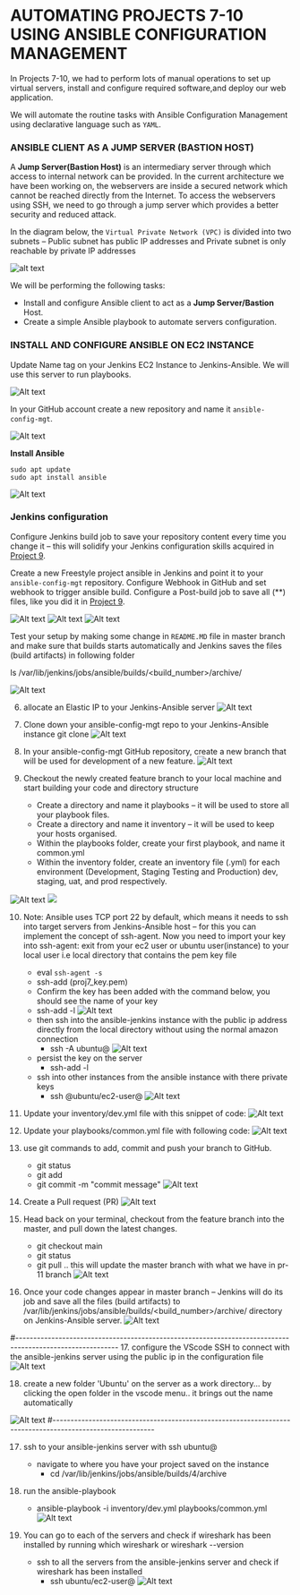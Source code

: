 # AUTOMATING PROJECTS 7-10 USING ANSIBLE CONFIGURATION MANAGEMENT

In Projects 7-10, we had to perform lots of manual operations to set up virtual servers, install and configure required software,and deploy our web application.

We will automate the routine tasks with Ansible Configuration Management using declarative language such as `YAML`.

### ANSIBLE CLIENT AS A JUMP SERVER (BASTION HOST)

A **Jump Server(Bastion Host)** is an intermediary server through which access to internal network can be provided. In the current architecture we have been working on, the webservers are inside a secured network which cannot be reached directly from the Internet. To access the webservers using SSH, we need to go through a jump server which provides a better security and reduced attack.

In the diagram below, the `Virtual Private Network (VPC)` is divided into two subnets – Public subnet has public IP addresses and Private subnet is only reachable by private IP addresses

![alt text](images/bastion.png)

We will be performing the following tasks:

- Install and configure Ansible client to act as a **Jump Server/Bastion** Host.
- Create a simple Ansible playbook to automate servers configuration.

### INSTALL AND CONFIGURE ANSIBLE ON EC2 INSTANCE

Update Name tag on your Jenkins EC2 Instance to Jenkins-Ansible. We will use this server to run playbooks.

![Alt text](images/11.1.png)

In your GitHub account create a new repository and name it `ansible-config-mgt`.

![Alt text](images/11.2.png)

**Install Ansible**
```
sudo apt update
sudo apt install ansible
```
![Alt text](images/11.3.png)

### Jenkins configuration

Configure Jenkins build job to save your repository content every time you change it – this will solidify your Jenkins configuration skills acquired in [Project 9](https://github.com/Olaminiyi/Project-9).

Create a new Freestyle project ansible in Jenkins and point it to your `ansible-config-mgt` repository.
Configure Webhook in GitHub and set webhook to trigger ansible build.
Configure a Post-build job to save all (**) files, like you did it in [Project 9](https://github.com/Olaminiyi/Project-9).

![Alt text](images/11.4.png)
![Alt text](images/11.5.png)
![Alt text](images/11.6.png)

Test your setup by making some change in `README.MD` file in master branch and make sure that builds starts automatically and Jenkins saves the files (build artifacts) in following folder

ls /var/lib/jenkins/jobs/ansible/builds/<build_number>/archive/

![Alt text](images/11.7.png)

6. allocate an Elastic IP to your Jenkins-Ansible server 
![Alt text](images/11.8.png)

7. Clone down your ansible-config-mgt repo to your Jenkins-Ansible instance
   git clone <ansible-config-mgt repo link>
![Alt text](images/11.9.png)

8. In your ansible-config-mgt GitHub repository, create a new branch that will be used for development of a new feature.
![Alt text](images/11.10.png)

9. Checkout the newly created feature branch to your local machine and start building your code and directory structure
    - Create a directory and name it playbooks – it will be used to store all your playbook files.
    - Create a directory and name it inventory – it will be used to keep your hosts organised.
    - Within the playbooks folder, create your first playbook, and name it common.yml
    - Within the inventory folder, create an inventory file (.yml) for each environment (Development, Staging Testing and Production) dev, staging, uat, and prod respectively.

![Alt text](images/11.11.png)
![](images/11.12.png)

10. Note: Ansible uses TCP port 22 by default, which means it needs to ssh into target servers from Jenkins-Ansible host – for this you can implement the concept of ssh-agent. Now you need to import your key into ssh-agent:
exit from your ec2 user or ubuntu user(instance) to your local user i.e local directory that contains the pem key file
    - eval `ssh-agent -s`
    - ssh-add <path-to-private-key>(proj7_key.pem)
    - Confirm the key has been added with the command below, you should see the name of your key
    - ssh-add -l
       ![Alt text](images/11.14.png) 
    - then ssh into the ansible-jenkins instance with the public ip address directly from the local directory without using the normal amazon connection
        - ssh -A ubuntu@<public ip address>
        ![Alt text](images/11.13.png)
    - persist the key on the server 
        - ssh-add -l
    - ssh into other instances from the ansible instance with there private keys
        - ssh @ubuntu/ec2-user@<Private ip address>
       ![Alt text](images/11.15.png) 

11. Update your inventory/dev.yml file with this snippet of code:
![Alt text](images/11.16.png)

12. Update your playbooks/common.yml file with following code:
![Alt text](images/11.17.png)

13. use git commands to add, commit and push your branch to GitHub.
    - git status
    - git add <selected files>
    - git commit -m "commit message"
![Alt text](images/11.18.png)

14. Create a Pull request (PR)
![Alt text](images/11.19.png)

15. Head back on your terminal, checkout from the feature branch into the master, and pull down the latest changes.
    - git checkout main
    - git status 
    - git pull .. this will update the master branch with what we have in pr-11 branch
![Alt text](images/11.21.png)

16. Once your code changes appear in master branch – Jenkins will do its job and save all the files (build artifacts) to /var/lib/jenkins/jobs/ansible/builds/<build_number>/archive/ directory on Jenkins-Ansible server.
![Alt text](images/11.20.png)

#----------------------------------------------------------------------------------------------------------
17. configure the VScode SSH to connect with the ansible-jenkins server using the public ip in the configuration file
![Alt text](images/11.22.png)

18. create a new folder 'Ubuntu' on the server as a work directory... by clicking the open folder in the vscode menu.. it brings out the name automatically

![Alt text](images/11.23.png)
#----------------------------------------------------------------------------------------------------------

17. ssh to your ansible-jenkins server with ssh ubuntu@<private ip addree>
    - navigate to where you have your project saved on the instance
        - cd /var/lib/jenkins/jobs/ansible/builds/4/archive

18. run the ansible-playbook
    - ansible-playbook -i inventory/dev.yml playbooks/common.yml
    ![Alt text](images/11.24.png)

19. You can go to each of the servers and check if wireshark has been installed by running which wireshark or wireshark --version
    - ssh to all the servers from the ansible-jenkins server and check if wireshark has been installed
        - ssh ubuntu/ec2-user@<private ip address>
    ![Alt text](images/11.25.png)
